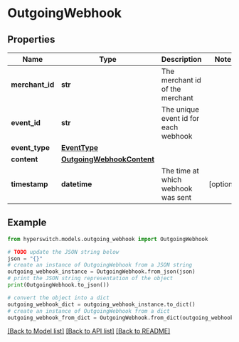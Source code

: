 # OutgoingWebhook


## Properties

Name | Type | Description | Notes
------------ | ------------- | ------------- | -------------
**merchant_id** | **str** | The merchant id of the merchant | 
**event_id** | **str** | The unique event id for each webhook | 
**event_type** | [**EventType**](EventType.md) |  | 
**content** | [**OutgoingWebhookContent**](OutgoingWebhookContent.md) |  | 
**timestamp** | **datetime** | The time at which webhook was sent | [optional] 

## Example

```python
from hyperswitch.models.outgoing_webhook import OutgoingWebhook

# TODO update the JSON string below
json = "{}"
# create an instance of OutgoingWebhook from a JSON string
outgoing_webhook_instance = OutgoingWebhook.from_json(json)
# print the JSON string representation of the object
print(OutgoingWebhook.to_json())

# convert the object into a dict
outgoing_webhook_dict = outgoing_webhook_instance.to_dict()
# create an instance of OutgoingWebhook from a dict
outgoing_webhook_from_dict = OutgoingWebhook.from_dict(outgoing_webhook_dict)
```
[[Back to Model list]](../README.md#documentation-for-models) [[Back to API list]](../README.md#documentation-for-api-endpoints) [[Back to README]](../README.md)



